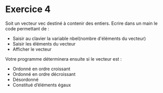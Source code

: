 # Exercice 4

Soit un vecteur vec destiné à contenir des entiers. 
Ecrire dans un main le code permettant de :
- Saisir au clavier la variable nbel(nombre d'éléments du vecteur)
- Saisir les éléments du vecteur
- Afficher le vecteur

Votre programme déterminera ensuite si le vecteur est : 
- Ordonné en ordre croissant
- Ordonné en ordre décroissant
- Désordonné
- Constitué d’éléments égaux